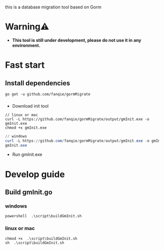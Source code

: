 this is a database migration tool based on Gorm
# Warning⚠️
- **This tool is still under development, please do not use it in any environment.**
# Fast start
## Install dependencies
```shell
go get -u github.com/fanqie/gormMigrate
```
###
- Download init tool
```shell
// linux or mac
curl -L https://github.com/fanqie/gormMigrate/output/gmInit.exe -o gmInit.exe
chmod +x gmInit.exe
```
```powershell
// windows
curl -L https://github.com/fanqie/gormMigrate/output/gmInit.exe -o gmInit.exe
gmInit.exe
```
- Run gmInit.exe


# Develop guide
## Build gmInit.go
### windows
```shell 
powershell  .\script\buildGmInit.sh
```
### linux or mac
```shell
chmod +x  .\script\buildGmInit.sh
sh  .\script\buildGmInit.sh
```